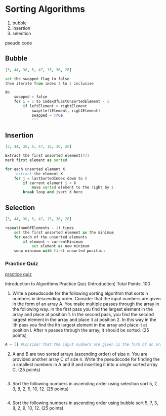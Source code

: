# Sorting Algorithms

1. bubble
2. insertion
3. selection

pseudo code

## Bubble

```python
[3, 44, 38, 5, 47, 15, 36, 26]

set the swapped flag to false
then iterate from index 1 to 5 inclusive

do 
    swapped = false
    for i = 1 to indexOfLastUnsortedElement - 1
        if leftElement > rightElement
            swap(leftElement, rightElement)
            swapped = True
            """

```

## Insertion

```python
[3, 44, 38, 5, 47, 15, 36, 26]

Extract the first unsorted element(47)
mark first element as sorted

for each unsorted element X
    'extract'the element X
    for j = lastSortedIndex down to 0
        if current element j < X
            move sorted element to the right by 1
        break loop and isert X here
```

## Selection

```python
[3, 44, 38, 5, 47, 15, 36, 26]

repeat(numOfElements - 1) times
    set the first unsorted element as the minimum
    for each of the unsorted elements
        if element < currentMinimum
            set element as new minimum
    swap minimum with first unsorted position
```

### Practice Quiz

[practice quiz](/sorting_algorithms/assignment/assignment.py)

Introduction to Algorithms
Practice Quiz (Introduction)
Total Points: 100

1. Write a pseudocode for the following sorting algorithm that sorts n numbers in descending order.
Consider that the input numbers are given in the form of an array A. You make multiple passes
through the array in the following way. In the first pass you find the largest element in the array
and place at position 1. In the second pass, you find the second largest element in the array and
place it at position 2. In this way in the ith pass you find the ith largest element in the array and
place it at position i. After n passes through the array, it should be sorted. (25 points)

```python
A = [] #Consider that the input numbers are given in the form of an array A

```

2. A and B are two sorted arrays (ascending order) of size n. You are provided another array C of
size n. Write the pseudocode for finding the n smallest numbers in A and B and inserting it into a
single sorted array C. (25 points)

```python
```

3. Sort the following numbers in ascending order using selection sort 5, 7, 3, 8, 2, 9, 10, 12. (25
points)

```python
```

4. Sort the following numbers in ascending order using bubble sort 5, 7, 3, 8, 2, 9, 10, 12. (25
points)

```python
```
